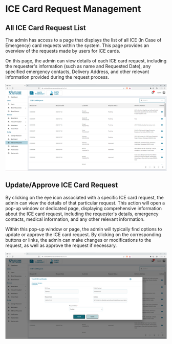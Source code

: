 # ICE Card Request Management

## All ICE Card Request List

The admin has access to a page that displays the list of all ICE (In Case of Emergency) card requests within the system. This page provides an overview of the requests made by users for ICE cards.

On this page, the admin can view details of each ICE card request, including the requester's information (such as name and Requested Date), any specified emergency contacts, Delivery Address, and other relevant information provided during the request process.

![Logo](./images/admin/ICE.png)

## Update/Approve ICE Card Request

By clicking on the eye icon associated with a specific ICE card request, the admin can view the details of that particular request. This action will open a pop-up window or dedicated page, displaying comprehensive information about the ICE card request, including the requester's details, emergency contacts, medical information, and any other relevant information.

Within this pop-up window or page, the admin will typically find options to update or approve the ICE card request. By clicking on the corresponding buttons or links, the admin can make changes or modifications to the request, as well as approve the request if necessary.

![Logo](./images/admin/ICE-up.png)
